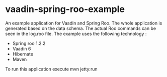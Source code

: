 vaadin-spring-roo-example
=========================

An example application for Vaadin and Spring Roo. The whole application is generated based on the data schema. The actual Roo commands can be seen in the log.roo file. The example uses the following technology :
- Spring roo 1.2.2
- Vaadin 6
- Hibernate
- Maven

To run this application execute mvn jetty:run